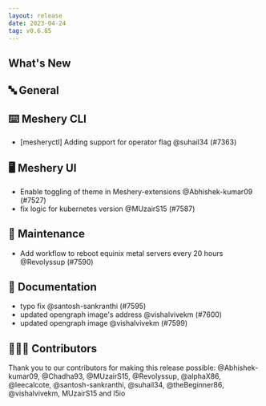 ```yaml
---
layout: release
date: 2023-04-24
tag: v0.6.85
---
```


## What's New

## 🔤 General

## ⌨️ Meshery CLI

- [mesheryctl] Adding support for operator flag @suhail34 (#7363)

## 🖥 Meshery UI

- Enable toggling of theme in Meshery-extensions @Abhishek-kumar09 (#7527)
- fix logic for kubernetes version @MUzairS15 (#7587)

## 🧰 Maintenance

- Add workflow to reboot equinix metal servers every 20 hours @Revolyssup (#7590)

## 📖 Documentation

- typo fix @santosh-sankranthi (#7595)
- updated opengraph image's address @vishalvivekm (#7600)
- updated opengraph image @vishalvivekm (#7599)

## 👨🏽‍💻 Contributors

Thank you to our contributors for making this release possible:
@Abhishek-kumar09, @Chadha93, @MUzairS15, @Revolyssup, @alphaX86, @leecalcote, @santosh-sankranthi, @suhail34, @theBeginner86, @vishalvivekm, MUzairS15 and l5io
